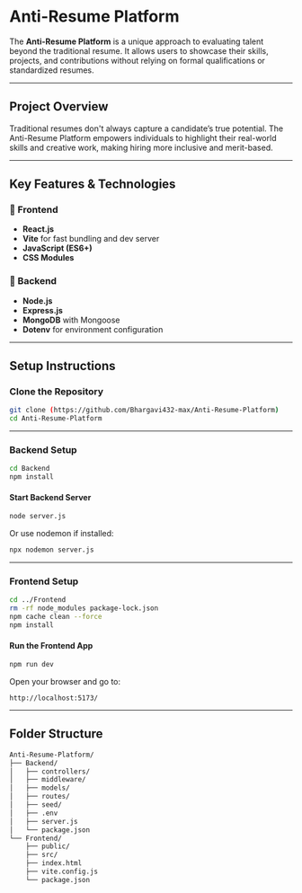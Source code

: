 #  Anti-Resume Platform

The **Anti-Resume Platform** is a unique approach to evaluating talent beyond the traditional resume. It allows users to showcase their skills, projects, and contributions without relying on formal qualifications or standardized resumes.

---

##  Project Overview

Traditional resumes don't always capture a candidate’s true potential. The Anti-Resume Platform empowers individuals to highlight their real-world skills and creative work, making hiring more inclusive and merit-based.

---

##  Key Features & Technologies

### 🔹 Frontend
- **React.js**
- **Vite** for fast bundling and dev server
- **JavaScript (ES6+)**
- **CSS Modules**

### 🔹 Backend
- **Node.js**
- **Express.js**
- **MongoDB** with Mongoose
- **Dotenv** for environment configuration

---

##  Setup Instructions

###  Clone the Repository

```bash
git clone (https://github.com/Bhargavi432-max/Anti-Resume-Platform)
cd Anti-Resume-Platform
```

---

###  Backend Setup

```bash
cd Backend
npm install
```

####  Start Backend Server

```bash
node server.js
```

Or use nodemon if installed:

```bash
npx nodemon server.js
```

---

###  Frontend Setup

```bash
cd ../Frontend
rm -rf node_modules package-lock.json
npm cache clean --force
npm install
```

####  Run the Frontend App

```bash
npm run dev
```

Open your browser and go to:  
```
http://localhost:5173/
```

---

##  Folder Structure

```bash
Anti-Resume-Platform/
├── Backend/
│   ├── controllers/
│   ├── middleware/
│   ├── models/
│   ├── routes/
│   ├── seed/
│   ├── .env
│   ├── server.js
│   └── package.json
└── Frontend/
    ├── public/
    ├── src/
    ├── index.html
    ├── vite.config.js
    └── package.json
```
